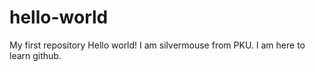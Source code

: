 # hello-world
My first repository
Hello world! I am silvermouse from PKU.
I am here to learn github.
